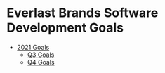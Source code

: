 # Everlast Brands Software Development Goals

- [2021 Goals](2021/2021-goals.md)
    - [Q3 Goals](2021/Q3-goals.md)
    - [Q4 Goals](2021/Q4-goals.md)